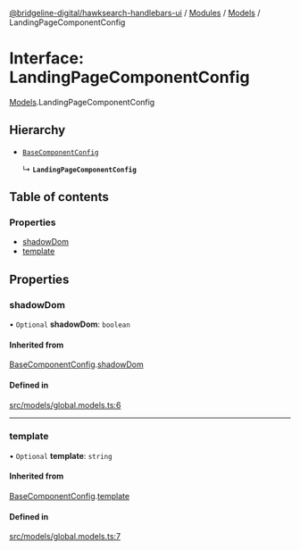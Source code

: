 [@bridgeline-digital/hawksearch-handlebars-ui](../README.md) / [Modules](../modules.md) / [Models](../modules/Models.md) / LandingPageComponentConfig

# Interface: LandingPageComponentConfig

[Models](../modules/Models.md).LandingPageComponentConfig

## Hierarchy

- [`BaseComponentConfig`](Models.BaseComponentConfig.md)

  ↳ **`LandingPageComponentConfig`**

## Table of contents

### Properties

- [shadowDom](Models.LandingPageComponentConfig.md#shadowdom)
- [template](Models.LandingPageComponentConfig.md#template)

## Properties

### shadowDom

• `Optional` **shadowDom**: `boolean`

#### Inherited from

[BaseComponentConfig](Models.BaseComponentConfig.md).[shadowDom](Models.BaseComponentConfig.md#shadowdom)

#### Defined in

[src/models/global.models.ts:6](https://bitbucket.org/bridgelinedigital/frontend-handlebars-ui/src/db3ebfe/src/models/global.models.ts#lines-6)

___

### template

• `Optional` **template**: `string`

#### Inherited from

[BaseComponentConfig](Models.BaseComponentConfig.md).[template](Models.BaseComponentConfig.md#template)

#### Defined in

[src/models/global.models.ts:7](https://bitbucket.org/bridgelinedigital/frontend-handlebars-ui/src/db3ebfe/src/models/global.models.ts#lines-7)
